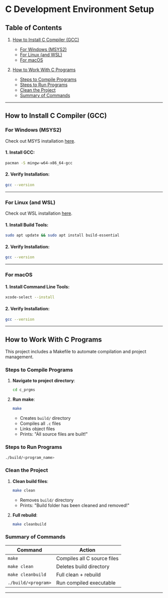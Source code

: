 # C Development Environment Setup

## Table of Contents

1. [How to Install C Compiler (GCC)](#how-to-install-c-compiler-gcc)

   * [For Windows (MSYS2)](#for-windows-msys2)
   * [For Linux (and WSL)](#for-linux-and-wsl)
   * [For macOS](#for-macos)

2. [How to Work With C Programs](#how-to-work-with-c-programs)

   * [Steps to Compile Programs](#steps-to-compile-programs)
   * [Steps to Run Programs](#steps-to-run-programs)
   * [Clean the Project](#clean-the-project)
   * [Summary of Commands](#summary-of-commands)

---

## How to Install C Compiler (GCC)

### For Windows (MSYS2)

Check out MSYS installation [here](../INSTALL_MSYS.md).

#### 1. Install GCC:
```bash
pacman -S mingw-w64-x86_64-gcc
```

#### 2. Verify Installation:
```bash
gcc --version
```

---

### For Linux (and WSL)

Check out WSL installation [here](../INSTALL_WSL.md).

#### 1. Install Build Tools:
```bash
sudo apt update && sudo apt install build-essential
```

#### 2. Verify Installation:
```bash
gcc --version
```

---

### For macOS

#### 1. Install Command Line Tools:
```bash
xcode-select --install
```

#### 2. Verify Installation:
```bash
gcc --version
```

---

## How to Work With C Programs

This project includes a Makefile to automate compilation and project management.

### Steps to Compile Programs

1. **Navigate to project directory**:
   ```bash
   cd c_prgms
   ```

2. **Run make**:
   ```bash
   make
   ```

   - Creates `build/` directory
   - Compiles all `.c` files
   - Links object files
   - Prints: "All source files are built!"

### Steps to Run Programs
```bash
./build/<program_name>
```

### Clean the Project
1. **Clean build files**:
   ```bash
   make clean
   ```

   - Removes `build/` directory
   - Prints: "Build folder has been cleaned and removed!"

2. **Full rebuild**:
   ```bash
   make cleanbuild
   ```

### Summary of Commands

| Command            | Action                                 |
|--------------------|----------------------------------------|
| `make`             | Compiles all C source files            |
| `make clean`       | Deletes build directory                |
| `make cleanbuild`  | Full clean + rebuild                   |
| `./build/<program>`| Run compiled executable                |

---
